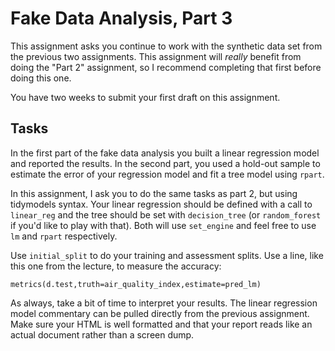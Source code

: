 # Fake Data Analysis, Part 3

This assignment asks you continue to work with the synthetic data
set from the previous two assignments. This assignment will _really_ benefit
from doing the "Part 2" assignment, so I recommend completing that first before
doing this one. 

You have two weeks to submit your first draft on this assignment. 

## Tasks

In the first part of the fake data analysis you built a linear regression
model and reported the results. In the second part, you used a hold-out
sample to estimate the error of your regression model and fit a tree model
using `rpart`. 

In this assignment, I ask you to do the same tasks as part 2, but using tidymodels
syntax. Your linear regression should be defined with a call to `linear_reg` and the
tree should be set with `decision_tree` (or `random_forest` if you'd like to play with that). 
Both will use `set_engine` and feel free to use `lm` and `rpart` respectively. 

Use `initial_split` to do your training and assessment splits. Use a line, like
this one from the lecture, to measure the accuracy: 
```
metrics(d.test,truth=air_quality_index,estimate=pred_lm)
```

As always, take a bit of time to interpret your results. The linear regression
model commentary can be pulled directly from the previous assignment. Make
sure your HTML is well formatted and that your report reads like an actual
document rather than a screen dump. 



